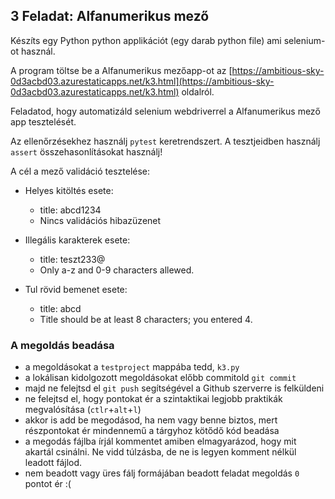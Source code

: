## 3 Feladat: Alfanumerikus mező

Készíts egy Python python applikációt (egy darab python file) ami selenium-ot használ. 

A program töltse be a Alfanumerikus mezőapp-ot az 
[https://ambitious-sky-0d3acbd03.azurestaticapps.net/k3.html](https://ambitious-sky-0d3acbd03.azurestaticapps.net/k3.html) oldalról.

Feladatod, hogy automatizáld selenium webdriverrel a Alfanumerikus mező app tesztelését.

Az ellenőrzésekhez használj `pytest` keretrendszert. A tesztjeidben használj `assert` összehasonlításokat használj!

A cél a mező validáció tesztelése:

* Helyes kitöltés esete:
    * title: abcd1234
    * Nincs validációs hibazüzenet

* Illegális karakterek esete:
    * title: teszt233@
    * Only a-z and 0-9 characters allewed.

* Tul rövid bemenet esete:
    * title: abcd
    * Title should be at least 8 characters; you entered 4.

### A megoldás beadása
* a megoldásokat a `testproject` mappába tedd, `k3.py`
* a lokálisan kidolgozott megoldásokat előbb commitold `git commit`
* majd ne felejtsd el `git push` segítségével a Github szerverre is felküldeni
* ne felejtsd el, hogy pontokat ér a szintaktikai legjobb praktikák megvalósítása (`ctlr`+`alt`+`l`)
* akkor is add be megodásod, ha nem vagy benne biztos, mert részpontokat ér mindennemű a tárgyhoz kötődő kód beadása
* a megodás fájlba írjál kommentet amiben elmagyarázod, hogy mit akartál csinálni. Ne vidd túlzásba, de ne is legyen komment nélkül leadott fájlod.
* nem beadott vagy üres fálj formájában beadott feladat megoldás `0` pontot ér :(